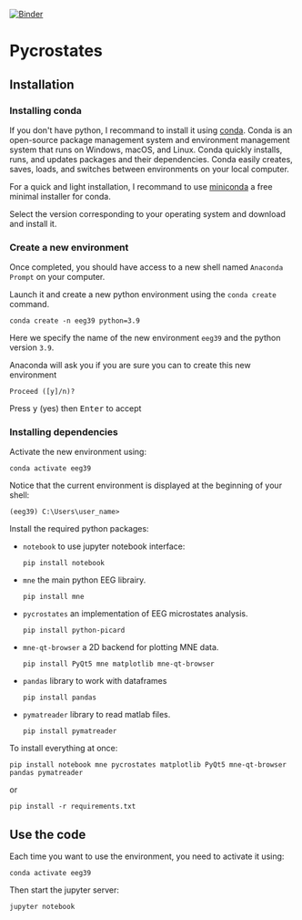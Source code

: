 [![Binder](https://mybinder.org/badge_logo.svg)](https://mybinder.org/v2/gh/Functional-Brain-Mapping-Laboratory/Advanced-EEG-course---Microstates/HEAD)

# Pycrostates


## Installation


### Installing conda
If you don't have python, I recommand to install it using [conda](https://docs.conda.io/projects/conda/en/latest/). Conda is an open-source package management system and environment management system that runs on Windows, macOS, and Linux. Conda quickly installs, runs, and updates packages and their dependencies. Conda easily creates, saves, loads, and switches between environments on your local computer.

For a quick and light installation, I recommand to use [miniconda](https://docs.conda.io/en/latest/miniconda.html) a free minimal installer for conda.

Select the version corresponding to your operating system and download and install it.

### Create a new environment
Once completed, you should have access to a new shell named
`Anaconda Prompt` on your computer.

Launch it and create a new python environment using the `conda create` command.

```console
conda create -n eeg39 python=3.9
```

Here we specify the name of the new environment `eeg39` and the python version `3.9`.

Anaconda will ask you if you are sure you can to create this new environment

```console
Proceed ([y]/n)?
```
Press <kbd>y</kbd> (yes) then <kbd>Enter</kbd> to accept

### Installing dependencies

Activate the new environment using:

```console
conda activate eeg39
```
Notice that the current environment is displayed at the beginning of your shell:

```console
(eeg39) C:\Users\user_name>
```

Install the required python packages:
 - `notebook` to use jupyter notebook interface:

    ```pip install notebook```

 - `mne` the main python EEG librairy.

    ```pip install mne```

 - `pycrostates` an implementation of EEG microstates analysis. 

     ```pip install python-picard```

 - `mne-qt-browser` a 2D backend for plotting MNE data.

    ```pip install PyQt5 mne matplotlib mne-qt-browser```

- `pandas` library to work with dataframes

    ```pip install pandas```

- `pymatreader` library to read matlab files.

    ```pip install pymatreader```

To install everything at once:

```console
pip install notebook mne pycrostates matplotlib PyQt5 mne-qt-browser pandas pymatreader
```

or

```console
pip install -r requirements.txt
```

## Use the code

Each time you want to use the environment, you need to activate it using:

```console
conda activate eeg39
```

Then start the jupyter server:

```console
jupyter notebook
```

